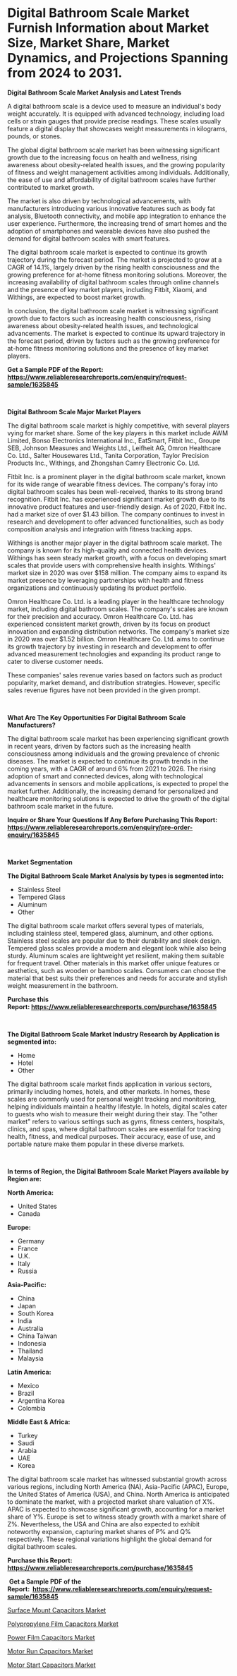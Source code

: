 <p><h1>Digital Bathroom Scale Market Furnish Information about Market Size, Market Share, Market Dynamics, and Projections Spanning from 2024 to 2031.</h1></p><p><strong>Digital Bathroom Scale Market Analysis and Latest Trends</strong></p>
<p><p>A digital bathroom scale is a device used to measure an individual's body weight accurately. It is equipped with advanced technology, including load cells or strain gauges that provide precise readings. These scales usually feature a digital display that showcases weight measurements in kilograms, pounds, or stones.</p><p>The global digital bathroom scale market has been witnessing significant growth due to the increasing focus on health and wellness, rising awareness about obesity-related health issues, and the growing popularity of fitness and weight management activities among individuals. Additionally, the ease of use and affordability of digital bathroom scales have further contributed to market growth.</p><p>The market is also driven by technological advancements, with manufacturers introducing various innovative features such as body fat analysis, Bluetooth connectivity, and mobile app integration to enhance the user experience. Furthermore, the increasing trend of smart homes and the adoption of smartphones and wearable devices have also pushed the demand for digital bathroom scales with smart features.</p><p>The digital bathroom scale market is expected to continue its growth trajectory during the forecast period. The market is projected to grow at a CAGR of 14.1%, largely driven by the rising health consciousness and the growing preference for at-home fitness monitoring solutions. Moreover, the increasing availability of digital bathroom scales through online channels and the presence of key market players, including Fitbit, Xiaomi, and Withings, are expected to boost market growth.</p><p>In conclusion, the digital bathroom scale market is witnessing significant growth due to factors such as increasing health consciousness, rising awareness about obesity-related health issues, and technological advancements. The market is expected to continue its upward trajectory in the forecast period, driven by factors such as the growing preference for at-home fitness monitoring solutions and the presence of key market players.</p></p>
<p><strong>Get a Sample PDF of the Report:&nbsp; <a href="https://www.reliableresearchreports.com/enquiry/request-sample/1635845">https://www.reliableresearchreports.com/enquiry/request-sample/1635845</a></strong></p>
<p>&nbsp;</p>
<p><strong>Digital Bathroom Scale Major Market Players</strong></p>
<p><p>The digital bathroom scale market is highly competitive, with several players vying for market share. Some of the key players in this market include AWM Limited, Bonso Electronics International Inc., EatSmart, Fitbit Inc., Groupe SEB, Johnson Measures and Weights Ltd., Leifheit AG, Omron Healthcare Co. Ltd., Salter Housewares Ltd., Tanita Corporation, Taylor Precision Products Inc., Withings, and Zhongshan Camry Electronic Co. Ltd.</p><p>Fitbit Inc. is a prominent player in the digital bathroom scale market, known for its wide range of wearable fitness devices. The company's foray into digital bathroom scales has been well-received, thanks to its strong brand recognition. Fitbit Inc. has experienced significant market growth due to its innovative product features and user-friendly design. As of 2020, Fitbit Inc. had a market size of over $1.43 billion. The company continues to invest in research and development to offer advanced functionalities, such as body composition analysis and integration with fitness tracking apps.</p><p>Withings is another major player in the digital bathroom scale market. The company is known for its high-quality and connected health devices. Withings has seen steady market growth, with a focus on developing smart scales that provide users with comprehensive health insights. Withings' market size in 2020 was over $158 million. The company aims to expand its market presence by leveraging partnerships with health and fitness organizations and continuously updating its product portfolio.</p><p>Omron Healthcare Co. Ltd. is a leading player in the healthcare technology market, including digital bathroom scales. The company's scales are known for their precision and accuracy. Omron Healthcare Co. Ltd. has experienced consistent market growth, driven by its focus on product innovation and expanding distribution networks. The company's market size in 2020 was over $1.52 billion. Omron Healthcare Co. Ltd. aims to continue its growth trajectory by investing in research and development to offer advanced measurement technologies and expanding its product range to cater to diverse customer needs.</p><p>These companies' sales revenue varies based on factors such as product popularity, market demand, and distribution strategies. However, specific sales revenue figures have not been provided in the given prompt.</p></p>
<p>&nbsp;</p>
<p><strong>What Are The Key Opportunities For Digital Bathroom Scale Manufacturers?</strong></p>
<p><p>The digital bathroom scale market has been experiencing significant growth in recent years, driven by factors such as the increasing health consciousness among individuals and the growing prevalence of chronic diseases. The market is expected to continue its growth trends in the coming years, with a CAGR of around 6% from 2021 to 2026. The rising adoption of smart and connected devices, along with technological advancements in sensors and mobile applications, is expected to propel the market further. Additionally, the increasing demand for personalized and healthcare monitoring solutions is expected to drive the growth of the digital bathroom scale market in the future.</p></p>
<p><strong>Inquire or Share Your Questions If Any Before Purchasing This Report: <a href="https://www.reliableresearchreports.com/enquiry/pre-order-enquiry/1635845">https://www.reliableresearchreports.com/enquiry/pre-order-enquiry/1635845</a></strong></p>
<p>&nbsp;</p>
<p><strong>Market Segmentation</strong></p>
<p><strong>The Digital Bathroom Scale Market Analysis by types is segmented into:</strong></p>
<p><ul><li>Stainless Steel</li><li>Tempered Glass</li><li>Aluminum</li><li>Other</li></ul></p>
<p><p>The digital bathroom scale market offers several types of materials, including stainless steel, tempered glass, aluminum, and other options. Stainless steel scales are popular due to their durability and sleek design. Tempered glass scales provide a modern and elegant look while also being sturdy. Aluminum scales are lightweight yet resilient, making them suitable for frequent travel. Other materials in this market offer unique features or aesthetics, such as wooden or bamboo scales. Consumers can choose the material that best suits their preferences and needs for accurate and stylish weight measurement in the bathroom.</p></p>
<p><strong>Purchase this Report:&nbsp;<a href="https://www.reliableresearchreports.com/purchase/1635845">https://www.reliableresearchreports.com/purchase/1635845</a></strong></p>
<p>&nbsp;</p>
<p><strong>The Digital Bathroom Scale Market Industry Research by Application is segmented into:</strong></p>
<p><ul><li>Home</li><li>Hotel</li><li>Other</li></ul></p>
<p><p>The digital bathroom scale market finds application in various sectors, primarily including homes, hotels, and other markets. In homes, these scales are commonly used for personal weight tracking and monitoring, helping individuals maintain a healthy lifestyle. In hotels, digital scales cater to guests who wish to measure their weight during their stay. The "other market" refers to various settings such as gyms, fitness centers, hospitals, clinics, and spas, where digital bathroom scales are essential for tracking health, fitness, and medical purposes. Their accuracy, ease of use, and portable nature make them popular in these diverse markets.</p></p>
<p>&nbsp;</p>
<p><strong>In terms of Region, the Digital Bathroom Scale Market Players available by Region are:</strong></p>
<p>
    <p> <strong> North America: </strong>
        <ul>
            <li>United States</li>
            <li>Canada</li>
        </ul>
        </p> 
    <p> <strong> Europe: </strong>
        <ul>
            <li>Germany</li>
            <li>France</li>
            <li>U.K.</li>
            <li>Italy</li>
            <li>Russia</li>
        </ul>
        </p> 
    <p> <strong> Asia-Pacific: </strong>
        <ul>
            <li>China</li>
            <li>Japan</li>
            <li>South Korea</li>
            <li>India</li>
            <li>Australia</li>
            <li>China Taiwan</li>
            <li>Indonesia</li>
            <li>Thailand</li>
            <li>Malaysia</li>
        </ul>
        </p> 
    <p> <strong> Latin America: </strong>
        <ul>
            <li>Mexico</li>
            <li>Brazil</li>
            <li>Argentina Korea</li>
            <li>Colombia</li>
        </ul>
        </p> 
    <p> <strong> Middle East & Africa: </strong>
        <ul>
            <li>Turkey</li>
            <li>Saudi</li>
            <li>Arabia</li>
            <li>UAE</li>
            <li>Korea</li>
        </ul>
    </p>
    </p>
<p><p>The digital bathroom scale market has witnessed substantial growth across various regions, including North America (NA), Asia-Pacific (APAC), Europe, the United States of America (USA), and China. North America is anticipated to dominate the market, with a projected market share valuation of X%. APAC is expected to showcase significant growth, accounting for a market share of Y%. Europe is set to witness steady growth with a market share of Z%. Nevertheless, the USA and China are also expected to exhibit noteworthy expansion, capturing market shares of P% and Q% respectively. These regional variations highlight the global demand for digital bathroom scales.</p></p>
<p><strong>Purchase this Report: <a href="https://www.reliableresearchreports.com/purchase/1635845">https://www.reliableresearchreports.com/purchase/1635845</a></strong></p>
<p>&nbsp;<strong>Get a Sample PDF of the Report:&nbsp;&nbsp;<a href="https://www.reliableresearchreports.com/enquiry/request-sample/1635845">https://www.reliableresearchreports.com/enquiry/request-sample/1635845</a></strong></p>
<p><strong></strong></p>
<p><p><a href="https://github.com/lbird53714/Market-Research-Report-List-2/blob/main/surface-mount-capacitors-market.md">Surface Mount Capacitors Market</a></p><p><a href="https://github.com/luckyshygirl/Market-Research-Report-List-2/blob/main/polypropylene-film-capacitors-market.md">Polypropylene Film Capacitors Market</a></p><p><a href="https://github.com/pizolina/Market-Research-Report-List-2/blob/main/power-film-capacitors-market.md">Power Film Capacitors Market</a></p><p><a href="https://github.com/sofayahoo2023/Market-Research-Report-List-2/blob/main/motor-run-capacitors-market.md">Motor Run Capacitors Market</a></p><p><a href="https://github.com/vimar16th/Market-Research-Report-List-2/blob/main/motor-start-capacitors-market.md">Motor Start Capacitors Market</a></p></p>